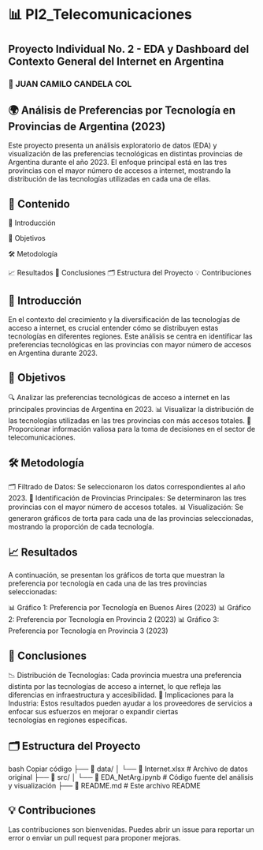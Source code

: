 # 📊 PI2_Telecomunicaciones
## Proyecto Individual No. 2 - EDA y Dashboard del Contexto General del Internet en Argentina
### 👤 JUAN CAMILO CANDELA COL

## 🌍 Análisis de Preferencias por Tecnología en Provincias de Argentina (2023)
Este proyecto presenta un análisis exploratorio de datos (EDA) y visualización de las preferencias tecnológicas en distintas provincias de Argentina durante el año 2023. El enfoque principal está en las tres provincias con el mayor número de accesos a internet, mostrando la distribución de las tecnologías utilizadas en cada una de ellas.

## 📑 Contenido

📜 Introducción

🎯 Objetivos

🛠️ Metodología

📈 Resultados
📝 Conclusiones
🗂️ Estructura del Proyecto
💡 Contribuciones

## 🌟 Introducción
En el contexto del crecimiento y la diversificación de las tecnologías de acceso a internet, es crucial entender cómo se distribuyen estas tecnologías en diferentes regiones. Este análisis se centra en identificar las preferencias tecnológicas en las provincias con mayor número de accesos en Argentina durante 2023.

## 🎯 Objetivos
  🔍 Analizar las preferencias tecnológicas de acceso a internet en las principales provincias de Argentina en 2023.
  📊 Visualizar la distribución de las tecnologías utilizadas en las tres provincias con más accesos totales.
  💼 Proporcionar información valiosa para la toma de decisiones en el sector de telecomunicaciones.
  
## 🛠️ Metodología
🗂️ Filtrado de Datos: Se seleccionaron los datos correspondientes al año 2023.
📌 Identificación de Provincias Principales: Se determinaron las tres provincias con el mayor número de accesos totales.
📊 Visualización: Se generaron gráficos de torta para cada una de las provincias seleccionadas, mostrando la proporción de cada tecnología.

## 📈 Resultados
A continuación, se presentan los gráficos de torta que muestran la preferencia por tecnología en cada una de las tres provincias seleccionadas:

📊 Gráfico 1: Preferencia por Tecnología en Buenos Aires (2023)
📊 Gráfico 2: Preferencia por Tecnología en Provincia 2 (2023)
📊 Gráfico 3: Preferencia por Tecnología en Provincia 3 (2023)

## 📝 Conclusiones
  📉 Distribución de Tecnologías: Cada provincia muestra una preferencia distinta por las tecnologías de acceso a internet, lo que refleja las diferencias en          infraestructura y accesibilidad.
  🔧 Implicaciones para la Industria: Estos resultados pueden ayudar a los proveedores de servicios a enfocar sus esfuerzos en mejorar o expandir ciertas     
     tecnologías en regiones específicas.
     
## 🗂️ Estructura del Proyecto
bash
Copiar código
├── 📁 data/
│   └── 📄 Internet.xlsx          # Archivo de datos original
├── 📁 src/
│   └── 📄 EDA_NetArg.ipynb       # Código fuente del análisis y visualización
├── 📄 README.md                  # Este archivo README

## 💡 Contribuciones
Las contribuciones son bienvenidas. Puedes abrir un issue para reportar un error o enviar un pull request para proponer mejoras.




